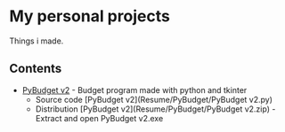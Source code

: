 # My personal projects

Things i made.

## Contents

* [PyBudget v2](PyBudget) - Budget program made with python and tkinter
  - Source code [PyBudget v2](Resume/PyBudget/PyBudget v2.py)
  - Distribution [PyBudget v2](Resume/PyBudget/PyBudget v2.zip) - Extract and open PyBudget v2.exe